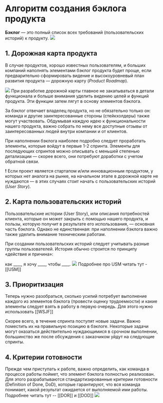 # Алгоритм создания бэклога продукта
**Бэклог** — это полный список всех требований (пользовательских историй) к продукту.
![](https://onagile.ru/resources/post-images/3081be56-9cea-4149-9411-368167f1e1fa.jpg)
## 1. Дорожная карта продукта
В случае продуктов, хорошо известных пользователям, и больших компаний наполнять элементами бэклог продукта будет проще, если предварительно сформировать видение и высокоуровневый план развития продукта — дорожную карту (*Product Roadmap*). 

![](https://onagile.ru/resources/post-images/b72d375f-551f-4c15-bf35-61acd64434cd.jpg)
При разработке дорожной карты главное не закапываться в детали функционала и больше внимания уделить видению целей и функций продукта. Эти функции затем лягут в основу элементов бэклога.

За бэклог отвечает владелец продукта, но не обязательно только он: команда и другие заинтересованные стороны (стейкхолдеры) также могут участвовать. Обдумывая каждую идею к функциональности нашего продукта, важно собрать по нему все доступные отзывы от заинтересованных людей внутри компании и от клиентов.

При наполнении бэклога наиболее подробно следует проработать элементы, которые войдут в первые 1-2 спринта. Элементы для последующих спринтов можно описывать с меньшей степенью детализации — скорее всего, они потребуют доработки с учетом обратной связи.

**!** Если проект является стартапом и/или инновационным продуктом, у которых нет аналога на рынке, на начальном этапе в дорожной карте не нуждаются — в этих случаях стоит начать с пользовательских историй (*User Story*).
## 2. Карта пользовательских историй
Пользовательские истории (User Story), или описания потребностей клиента, которые он может закрыть с помощью нашего продукта, и пользы, которую получит в результате его использования, — основная часть бэклога. Однако не единственная: при наполнении бэклога важно также уделить внимание техническим работам.

При создании пользовательских историй следует учитывать разные группы пользователей. История обычно строится по принципу «действие и причина»:

как \_\_\_\_, я хочу \_\_\_\_, чтобы \_\_\_\_.
![](https://onagile.ru/resources/post-images/d8b87df6-75cf-4e48-8d77-cda87b7d76a6.jpg)
Подробнее про USM читать тут - [[USM]]

## 3. Приоритизация
Теперь нужно разобраться, сколько усилий потребует выполнение каждого из элементов бэклога (провести оценку трудоемкости) и какие элементы следует взять в работу в первую очередь. Для этого нужно использовать  [[WSJF]]

Скорее всего, в течение спринта поступят новые задачи. Важно поместить их на правильную позицию в бэклоге. Некоторые задачи могут оказаться действительно нуждающимися в срочном выполнении, большинство же после обсуждения с заказчиком уйдут на следующие спринты.

## 4. Критерии готовности

Прежде чем приступать к работе, важно определить, как команда в процессе работы поймет, что элемент бэклога полностью реализован. Для этого разрабатываются стандартизированные критерии готовности (Definition of Done, DoD), которые гарантируют, что вся команда понимает, какой результат ожидается от выполняемой ими работы.
Подробнее читать тут -- [[DOR]] и [[DOD]] 
![](https://onagile.ru/resources/post-images/5244d925-2743-49b5-89b5-17e9b9515ff1.jpg)


